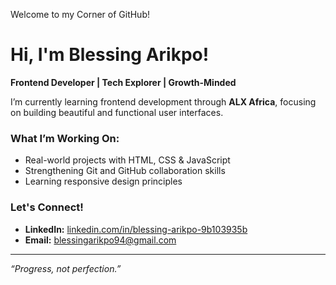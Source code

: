 Welcome to my Corner of GitHub!
# Hi, I'm Blessing Arikpo!

**Frontend Developer | Tech Explorer | Growth-Minded**

I’m currently learning frontend development through **ALX Africa**, focusing on building beautiful and functional user interfaces.

### What I’m Working On:
- Real-world projects with HTML, CSS & JavaScript
- Strengthening Git and GitHub collaboration skills
- Learning responsive design principles

### Let's Connect!
- **LinkedIn:** [linkedin.com/in/blessing-arikpo-9b103935b](http://linkedin.com/in/blessing-arikpo-9b103935b)
- **Email:** [blessingarikpo94@gmail.com](mailto:blessingarikpo94@gmail.com)

---

_“Progress, not perfection.”_
